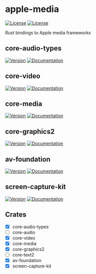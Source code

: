 # apple-media

[![License](https://img.shields.io/badge/License-Apache%202-blue.svg)](LICENSE-APACHE)
[![License](https://img.shields.io/badge/License-MIT-green.svg)](LICENSE-MIT)

Rust bindings to Apple media frameworks

## core-audio-types

[![Version](https://img.shields.io/crates/v/core-audio-types)](https://crates.io/crates/core-audio-types)
[![Documentation](https://docs.rs/core-audio-types/badge.svg)](https://docs.rs/core-audio-types)

## core-video

[![Version](https://img.shields.io/crates/v/core-video)](https://crates.io/crates/core-video)
[![Documentation](https://docs.rs/core-video/badge.svg)](https://docs.rs/core-video)

## core-media

[![Version](https://img.shields.io/crates/v/core-media)](https://crates.io/crates/core-media)
[![Documentation](https://docs.rs/core-media/badge.svg)](https://docs.rs/core-media)

## core-graphics2

[![Version](https://img.shields.io/crates/v/core-graphics2)](https://crates.io/crates/core-graphics2)
[![Documentation](https://docs.rs/core-graphics2/badge.svg)](https://docs.rs/core-graphics2)

## av-foundation

[![Version](https://img.shields.io/crates/v/av-foundation)](https://crates.io/crates/av-foundation)
[![Documentation](https://docs.rs/av-foundation/badge.svg)](https://docs.rs/av-foundation)

## screen-capture-kit

[![Version](https://img.shields.io/crates/v/screen-capture-kit)](https://crates.io/crates/screen-capture-kit)
[![Documentation](https://docs.rs/screen-capture-kit/badge.svg)](https://docs.rs/screen-capture-kit)

## Crates

- [x] core-audio-types
- [ ] core-audio
- [x] core-video
- [x] core-media
- [x] core-graphics2
- [ ] core-text2
- [x] av-foundation
- [x] screen-capture-kit
